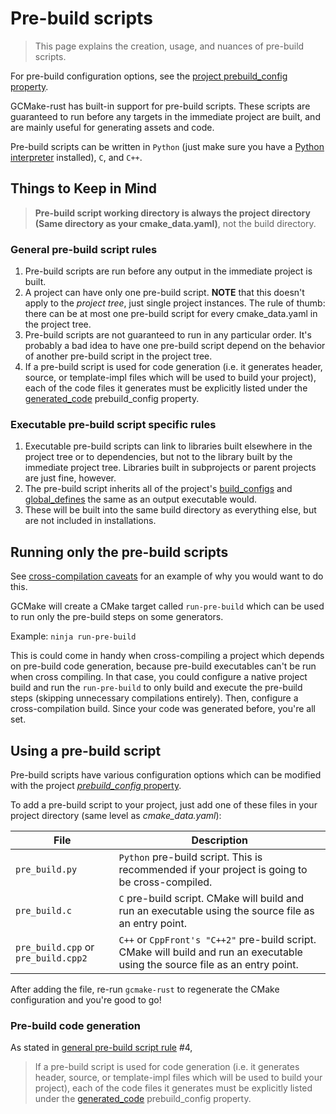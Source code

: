 # Pre-build scripts

> This page explains the creation, usage, and nuances of pre-build scripts.

For pre-build configuration options, see the [project prebuild_config property](./cmake_data_config/properties/prebuild_config.md).

GCMake-rust has built-in support for pre-build scripts. These scripts are guaranteed to run before
any targets in the immediate project are built, and are mainly useful for generating assets and code.

Pre-build scripts can be written in `Python` (just make sure you have a
[Python interpreter](https://www.python.org/downloads/) installed), `C`, and `C++`.

## Things to Keep in Mind

> **Pre-build script working directory is always the project directory**
> **(Same directory as your cmake_data.yaml)**, not the build directory.

### General pre-build script rules

1. Pre-build scripts are run before any output in the immediate project is built.
2. A project can have only one pre-build script. **NOTE** that this doesn't apply to the *project tree*,
  just single project instances. The rule of thumb: there can be at most one pre-build script for every
  cmake_data.yaml in the project tree.
3. Pre-build scripts are not guaranteed to run in any particular order. It's probably a bad idea to have
  one pre-build script depend on the behavior of another pre-build script in the project tree.
4. If a pre-build script is used for code generation (i.e. it generates header, source, or template-impl
  files which will be used to build your project), each of the code files it generates must be explicitly
  listed under the [generated_code](cmake_data_config/properties/prebuild_config.md#generated_code)
  prebuild_config property.

### Executable pre-build script specific rules

1. Executable pre-build scripts can link to libraries built elsewhere in the
  project tree or to dependencies, but not to the library built by the immediate project tree. Libraries
  built in subprojects or parent projects are just fine, however.
2. The pre-build script inherits all of the project's
  [build_configs](cmake_data_config/properties/properties_list.md#build_configs) and
  [global_defines](cmake_data_config/properties/properties_list.md#global_defines) the same as an output
  executable would.
3. These will be built into the same build directory as everything else, but are not included in installations.

## Running only the pre-build scripts

See [cross-compilation caveats](cross_compilation.md#caveats) for an example of why you would want to do this.

GCMake will create a CMake target called `run-pre-build` which can be used to run only the pre-build
steps on some generators.

Example: `ninja run-pre-build`

This is could come in handy when cross-compiling a project which depends
on pre-build code generation, because pre-build executables can't be run when cross compiling.
In that case, you could configure a native project build and run the `run-pre-build` to only build
and execute the pre-build steps (skipping unnecessary compilations entirely). Then, configure a
cross-compilation build. Since your code was generated before, you're all set.

## Using a pre-build script

Pre-build scripts have various configuration options which can be modified with the
project [*prebuild_config* property](cmake_data_config/properties/properties_list.md#prebuild_config).

To add a pre-build script to your project, just add one of these files in your project directory (same
level as *cmake_data.yaml*):

| File | Description |
| ---- | ----------- |
| `pre_build.py` | `Python` pre-build script. This is recommended if your project is going to be cross-compiled. |
| `pre_build.c` | `C` pre-build script. CMake will build and run an executable using the source file as an entry point. |
| `pre_build.cpp` or `pre_build.cpp2` | `C++` or `CppFront's "C++2"` pre-build script. CMake will build and run an executable using the source file as an entry point. |

After adding the file, re-run `gcmake-rust` to regenerate the CMake configuration and you're good to go!

### Pre-build code generation

As stated in [general pre-build script rule](#general-pre-build-script-rules) #4,

> If a pre-build script is used for code generation (i.e. it generates header, source, or template-impl
> files which will be used to build your project), each of the code files it generates must be explicitly
> listed under the [generated_code](cmake_data_config/properties/prebuild_config.md#generated_code)
> prebuild_config property.
